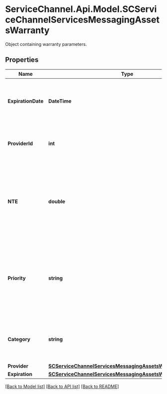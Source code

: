 # ServiceChannel.Api.Model.SCServiceChannelServicesMessagingAssetsWarranty
Object containing warranty parameters.

## Properties

Name | Type | Description | Notes
------------ | ------------- | ------------- | -------------
**ExpirationDate** | **DateTime** | Warranty expiration date based on the warranty expiration settings. | [optional] 
**ProviderId** | **int** | ID of a provider who is in charge of warranty services. | [optional] 
**NTE** | **double** | Maximum amount of money to be spent on warranty services in USD. Value -1  means that the amount is not applicable. | [optional] 
**Priority** | **string** | Defines how quickly warranty services should be provided, for example, *Emergency-4 Hours*, *Normal-48 Hours*, *7 Days*. | [optional] 
**Category** | **string** | Warranty category, for example, *ADVISE ONLY*, *REPAIR*, *DISASTER*. | [optional] 
**Provider** | [**SCServiceChannelServicesMessagingAssetsWarrantyProvider**](SCServiceChannelServicesMessagingAssetsWarrantyProvider.md) |  | [optional] 
**Expiration** | [**SCServiceChannelServicesMessagingAssetsWarrantyExpiration**](SCServiceChannelServicesMessagingAssetsWarrantyExpiration.md) |  | [optional] 

[[Back to Model list]](../README.md#documentation-for-models) [[Back to API list]](../README.md#documentation-for-api-endpoints) [[Back to README]](../README.md)


